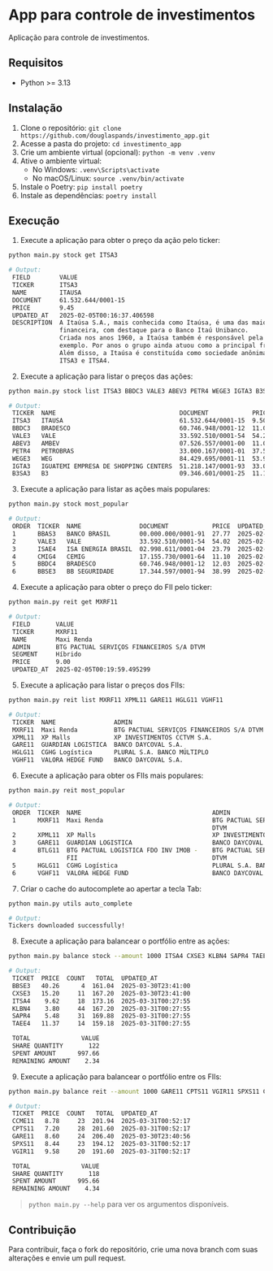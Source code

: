 # App para controle de investimentos
Aplicação para controle de investimentos.

## Requisitos

- Python >= 3.13

## Instalação

1. Clone o repositório: `git clone https://github.com/douglaspands/investimento_app.git`
2. Acesse a pasta do projeto: `cd investimento_app`
3. Crie um ambiente virtual (opcional): `python -m venv .venv`
4. Ative o ambiente virtual:
   - No Windows: `.venv\Scripts\activate`
   - No macOS/Linux: `source .venv/bin/activate`
5. Instale o Poetry: `pip install poetry`
6. Instale as dependências: `poetry install`

## Execução

1. Execute a aplicação para obter o preço da ação pelo ticker:

```sh
python main.py stock get ITSA3

# Output:
 FIELD        VALUE                                                                                                                                               
 TICKER       ITSA3                                                                                                                                               
 NAME         ITAUSA                                                                                                                                              
 DOCUMENT     61.532.644/0001-15                                                                                                                                  
 PRICE        9.45                                                                                                                                                
 UPDATED_AT   2025-02-05T00:16:37.406598                                                                                                                          
 DESCRIPTION  A Itaúsa S.A., mais conhecida como Itaúsa, é uma das maiores holdings do país, especialmente por sua atuação no controle de empresas da área        
              financeira, com destaque para o Banco Itaú Unibanco.                                                                                                
              Criada nos anos 1960, a Itaúsa também é responsável pela gestão de empresas ligadas a outros segmentos como papel, celulose e tecnologia, por       
              exemplo. Por anos o grupo ainda atuou como a principal frente da área de investimentos do Banco Itaú.                                               
              Além disso, a Itaúsa é constituída como sociedade anônima de capital aberto, sendo suas ações negociadas na Bolsa do Brasil, a B3, sob os códigos   
              ITSA3 e ITSA4.
```

2. Execute a aplicação para listar o preços das ações:

```sh
python main.py stock list ITSA3 BBDC3 VALE3 ABEV3 PETR4 WEGE3 IGTA3 B3SA3

# Output:
 TICKER  NAME                                  DOCUMENT            PRICE  UPDATED_AT                 
 ITSA3   ITAUSA                                61.532.644/0001-15  9.50   2025-02-04T02:32:53.190873 
 BBDC3   BRADESCO                              60.746.948/0001-12  11.01  2025-02-04T02:32:52.985194 
 VALE3   VALE                                  33.592.510/0001-54  54.21  2025-02-04T02:32:53.246695 
 ABEV3   AMBEV                                 07.526.557/0001-00  11.03  2025-02-04T02:32:53.124743 
 PETR4   PETROBRAS                             33.000.167/0001-01  37.50  2025-02-04T02:32:53.228252 
 WEGE3   WEG                                   84.429.695/0001-11  53.90  2025-02-04T02:32:53.326571 
 IGTA3   IGUATEMI EMPRESA DE SHOPPING CENTERS  51.218.147/0001-93  33.00  2025-02-04T02:32:53.307780 
 B3SA3   B3                                    09.346.601/0001-25  11.16  2025-02-04T02:32:52.652061 
```

3. Execute a aplicação para listar as ações mais populares:

```sh
python main.py stock most_popular

# Output:
 ORDER  TICKER  NAME                DOCUMENT            PRICE  UPDATED_AT                 
 1      BBAS3   BANCO BRASIL        00.000.000/0001-91  27.77  2025-02-05T00:18:29.836376 
 2      VALE3   VALE                33.592.510/0001-54  54.02  2025-02-05T00:18:30.257107 
 3      ISAE4   ISA ENERGIA BRASIL  02.998.611/0001-04  23.79  2025-02-05T00:18:29.812324 
 4      CMIG4   CEMIG               17.155.730/0001-64  11.10  2025-02-05T00:18:30.334697 
 5      BBDC4   BRADESCO            60.746.948/0001-12  12.03  2025-02-05T00:18:30.151068 
 6      BBSE3   BB SEGURIDADE       17.344.597/0001-94  38.99  2025-02-05T00:18:30.091197
```

4. Execute a aplicação para obter o preço do FII pelo ticker:

```sh
python main.py reit get MXRF11

# Output:
 FIELD       VALUE                                     
 TICKER      MXRF11                                    
 NAME        Maxi Renda                                
 ADMIN       BTG PACTUAL SERVIÇOS FINANCEIROS S/A DTVM 
 SEGMENT     Híbrido                                   
 PRICE       9.00                                      
 UPDATED_AT  2025-02-05T00:19:59.495299
```

5. Execute a aplicação para listar o preços dos FIIs:

```sh
python main.py reit list MXRF11 XPML11 GARE11 HGLG11 VGHF11

# Output:
 TICKER  NAME                ADMIN                                      SEGMENT                        PRICE   UPDATED_AT                 
 MXRF11  Maxi Renda          BTG PACTUAL SERVIÇOS FINANCEIROS S/A DTVM  Híbrido                        9.03    2025-02-04T02:19:41.390377 
 XPML11  XP Malls            XP INVESTIMENTOS CCTVM S.A.                Shoppings                      97.45   2025-02-04T02:19:41.436584 
 GARE11  GUARDIAN LOGISTICA  BANCO DAYCOVAL S.A.                        Híbrido                        7.80    2025-02-04T02:19:41.088916 
 HGLG11  CGHG Logística      PLURAL S.A. BANCO MÚLTIPLO                 Logística                      149.60  2025-02-04T02:19:41.239980 
 VGHF11  VALORA HEDGE FUND   BANCO DAYCOVAL S.A.                        Títulos e Valores Mobiliários  7.00    2025-02-04T02:19:41.476547
```

6. Execute a aplicação para obter os FIIs mais populares:

```sh
python main.py reit most_popular

# Output:
 ORDER  TICKER  NAME                                    ADMIN                                   SEGMENT                        PRICE   UPDATED_AT                 
 1      MXRF11  Maxi Renda                              BTG PACTUAL SERVIÇOS FINANCEIROS S/A    Híbrido                        9.00    2025-02-05T00:20:52.858447 
                                                        DTVM                                                                                                      
 2      XPML11  XP Malls                                XP INVESTIMENTOS CCTVM S.A.             Shoppings                      96.50   2025-02-05T00:20:52.891974 
 3      GARE11  GUARDIAN LOGISTICA                      BANCO DAYCOVAL S.A.                     Híbrido                        7.82    2025-02-05T00:20:53.305457 
 4      BTLG11  BTG PACTUAL LOGISTICA FDO INV IMOB -    BTG PACTUAL SERVIÇOS FINANCEIROS S/A    Híbrido                        94.33   2025-02-05T00:20:53.482030 
                FII                                     DTVM                                                                                                      
 5      HGLG11  CGHG Logística                          PLURAL S.A. BANCO MÚLTIPLO              Logística                      149.79  2025-02-05T00:20:52.971735 
 6      VGHF11  VALORA HEDGE FUND                       BANCO DAYCOVAL S.A.                     Títulos e Valores Mobiliários  6.81    2025-02-05T00:20:52.911971
```

7. Criar o cache do autocomplete ao apertar a tecla Tab:

```sh
python main.py utils auto_complete

# Output:
Tickers downloaded successfully!
```

8. Execute a aplicação para balancear o portfólio entre as ações:

```sh
python main.py balance stock --amount 1000 ITSA4 CXSE3 KLBN4 SAPR4 TAEE4 BBSE3

# Output:
 TICKET  PRICE  COUNT   TOTAL  UPDATED_AT          
 BBSE3   40.26      4  161.04  2025-03-30T23:41:00 
 CXSE3   15.20     11  167.20  2025-03-30T23:41:00 
 ITSA4    9.62     18  173.16  2025-03-31T00:27:55 
 KLBN4    3.80     44  167.20  2025-03-31T00:27:55 
 SAPR4    5.48     31  169.88  2025-03-31T00:27:55 
 TAEE4   11.37     14  159.18  2025-03-31T00:27:55 

 TOTAL              VALUE 
 SHARE QUANTITY       122 
 SPENT AMOUNT      997.66 
 REMAINING AMOUNT    2.34 
```

9. Execute a aplicação para balancear o portfólio entre os FIIs:

```sh
python main.py balance reit --amount 1000 GARE11 CPTS11 VGIR11 SPXS11 CCME11 

# Output:
 TICKET  PRICE  COUNT   TOTAL  UPDATED_AT          
 CCME11   8.78     23  201.94  2025-03-31T00:52:17 
 CPTS11   7.20     28  201.60  2025-03-31T00:52:17 
 GARE11   8.60     24  206.40  2025-03-30T23:40:56 
 SPXS11   8.44     23  194.12  2025-03-31T00:52:17 
 VGIR11   9.58     20  191.60  2025-03-31T00:52:17 

 TOTAL              VALUE 
 SHARE QUANTITY       118 
 SPENT AMOUNT      995.66 
 REMAINING AMOUNT    4.34 
```

> `python main.py --help` para ver os argumentos disponíveis.

## Contribuição

Para contribuir, faça o fork do repositório, crie uma nova branch com suas alterações e envie um pull request.



